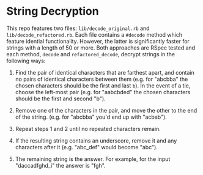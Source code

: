 # String Decryption

This repo features two files: `lib/decode_original.rb` and `lib/decode_refactored.rb`.  Each file contains a `#decode` method which feature idential functionality. However, the latter is significantly faster for strings with a length of 50 or more. Both approaches are RSpec tested and each method, `decode` and `refactored_decode`, decrypt strings in the following ways:

1. Find the pair of identical characters that are farthest apart, and contain no pairs of identical characters between them (e.g. for "abcbba" the chosen characters should be the first and last `b`). In the event of a tie, choose the left-most pair (e.g. for "aabcbded" the chosen characters should be the first and second "b").

2. Remove one of the characters in the pair, and move the other to the end of the string. (e.g. for "abcbba" you'd end up with "acbab").

3. Repeat steps 1 and 2 until no repeated characters remain.

4. If the resulting string contains an underscore, remove it and any characters after it (e.g. "abc_def" would become "abc").

5. The remaining string is the answer. For example, for the input "daccadfghd_i" the answer is "fgh".
